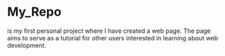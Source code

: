# My_Repo
is my first personal project where I have created a web page. The page aims to serve as a tutorial for other users interested in learning about web development.
